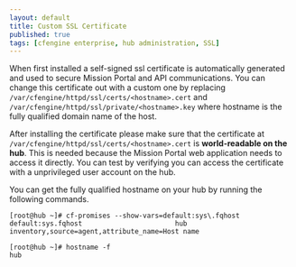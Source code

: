 ```yaml
---
layout: default
title: Custom SSL Certificate
published: true
tags: [cfengine enterprise, hub administration, SSL]
---
```


When first installed a self-signed ssl certificate is automatically generated
and used to secure Mission Portal and API communications. You can change this
certificate out with a custom one by replacing
`/var/cfengine/httpd/ssl/certs/<hostname>.cert` and
`/var/cfengine/httpd/ssl/private/<hostname>.key` where hostname is the fully
qualified domain name of the host.

After installing the certificate please make sure that the certificate
at `/var/cfengine/httpd/ssl/certs/<hostname>.cert` is **world-readable on the hub**.
This is needed because the Mission Portal web application needs to access it directly.
You can test by verifying you can access the certificate with a unprivileged user account on the hub.

You can get the fully qualified hostname on your hub by running the following
commands.

```console
[root@hub ~]# cf-promises --show-vars=default:sys\.fqhost
default:sys.fqhost                       hub                                                          inventory,source=agent,attribute_name=Host name
```

```console
[root@hub ~]# hostname -f
hub
```
